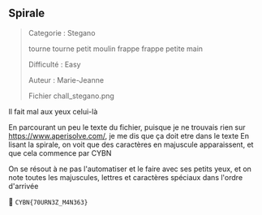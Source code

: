 ## Spirale

> Categorie : Stegano
>
> tourne tourne petit moulin frappe frappe petite main
>
> Difficulté : Easy
>
> Auteur : Marie-Jeanne
>
> Fichier chall_stegano.png


Il fait mal aux yeux celui-là

En parcourant un peu le texte du fichier, puisque je ne trouvais rien sur https://www.aperisolve.com/, je me dis que ça doit etre dans le texte
En lisant la spirale, on voit que des caractères en majuscule apparaissent, et que cela commence par CYBN

On se résout à ne pas l'automatiser et le faire avec ses petits yeux, et on note toutes les majuscules, lettres et caractères spéciaux dans l'ordre d'arrivée

🚩 `CYBN{70URN3Z_M4N363}`
